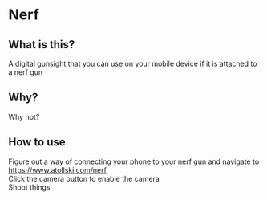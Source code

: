 # Nerf
## What is this?
A digital gunsight that you can use on your mobile device if it is attached to a nerf gun

## Why?
Why not?

## How to use
Figure out a way of connecting your phone to your nerf gun and navigate to https://www.atollski.com/nerf  
Click the camera button to enable the camera  
Shoot things
